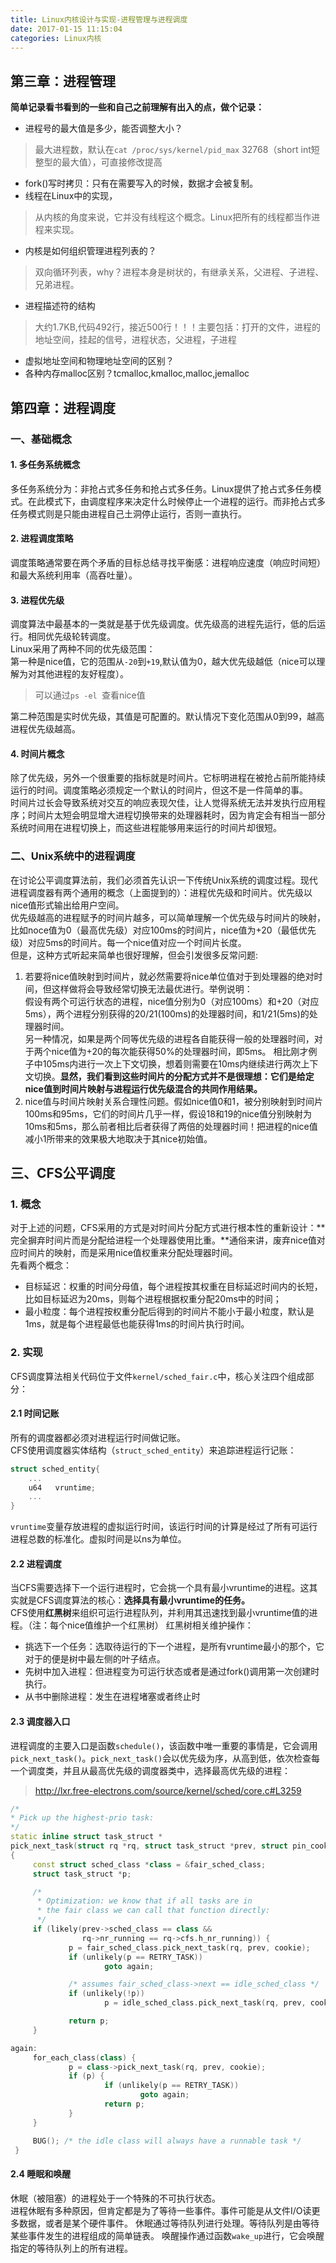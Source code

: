 ```yaml
---
title: Linux内核设计与实现-进程管理与进程调度
date: 2017-01-15 11:15:04
categories: Linux内核
---
```

## 第三章：进程管理
**简单记录看书看到的一些和自己之前理解有出入的点，做个记录：**

- 进程号的最大值是多少，能否调整大小？
> 最大进程数，默认在`cat /proc/sys/kernel/pid_max` 32768（short int短整型的最大值），可直接修改提高

- fork()写时拷贝：只有在需要写入的时候，数据才会被复制。
- 线程在Linux中的实现，
> 从内核的角度来说，它并没有线程这个概念。Linux把所有的线程都当作进程来实现。

- 内核是如何组织管理进程列表的？
> 双向循环列表，why？进程本身是树状的，有继承关系，父进程、子进程、兄弟进程。

- 进程描述符的结构
> 大约1.7KB,代码492行，接近500行！！！主要包括：打开的文件，进程的地址空间，挂起的信号，进程状态，父进程，子进程

- 虚拟地址空间和物理地址空间的区别？
- 各种内存malloc区别？tcmalloc,kmalloc,malloc,jemalloc

## 第四章：进程调度
### 一、基础概念
#### 1. 多任务系统概念
多任务系统分为：非抢占式多任务和抢占式多任务。Linux提供了抢占式多任务模式。在此模式下，由调度程序来决定什么时候停止一个进程的运行。而非抢占式多任务模式则是只能由进程自己土洞停止运行，否则一直执行。    

#### 2. 进程调度策略
调度策略通常要在两个矛盾的目标总结寻找平衡感：进程响应速度（响应时间短）和最大系统利用率（高吞吐量）。

#### 3. 进程优先级
调度算法中最基本的一类就是基于优先级调度。优先级高的进程先运行，低的后运行。相同优先级轮转调度。   
Linux采用了两种不同的优先级范围：  
第一种是nice值，它的范围从`-20`到`+19`,默认值为0，越大优先级越低（nice可以理解为对其他进程的友好程度）。 
> 可以通过`ps -el `查看nice值  

第二种范围是实时优先级，其值是可配置的。默认情况下变化范围从0到99，越高进程优先级越高。

#### 4. 时间片概念
除了优先级，另外一个很重要的指标就是时间片。它标明进程在被抢占前所能持续运行的时间。调度策略必须规定一个默认的时间片，但这不是一件简单的事。   
时间片过长会导致系统对交互的响应表现欠佳，让人觉得系统无法并发执行应用程序；时间片太短会明显增大进程切换带来的处理器耗时，因为肯定会有相当一部分系统时间用在进程切换上，而这些进程能够用来运行的时间片却很短。

### 二、Unix系统中的进程调度
在讨论公平调度算法前，我们必须首先认识一下传统Unix系统的调度过程。现代进程调度器有两个通用的概念（上面提到的）：进程优先级和时间片。优先级以nice值形式输出给用户空间。  
优先级越高的进程赋予的时间片越多，可以简单理解一个优先级与时间片的映射，比如noce值为0（最高优先级）对应100ms的时间片，nice值为+20（最低优先级）对应5ms的时间片。每一个nice值对应一个时间片长度。  
但是，这种方式听起来简单也很好理解，但会引发很多反常问题:

1. 若要将nice值映射到时间片，就必然需要将nice单位值对于到处理器的绝对时间，但这样做将会导致经常切换无法最优进行。举例说明：  
   假设有两个可运行状态的进程，nice值分别为0（对应100ms）和+20（对应5ms），两个进程分别获得的20/21(100ms)的处理器时间，和1/21(5ms)的处理器时间。  
    另一种情况，如果是两个同等优先级的进程各自能获得一般的处理器时间，对于两个nice值为+20的每次能获得50%的处理器时间，即5ms。
相比刚才例子中105ms内进行一次上下文切换，想着则需要在10ms内继续进行两次上下文切换。**显然，我们看到这些时间片的分配方式并不是很理想：它们是给定nice值到时间片映射与进程运行优先级混合的共同作用结果。**
2. nice值与时间片映射关系合理性问题。假如nice值0和1，被分别映射到时间片100ms和95ms，它们的时间片几乎一样，假设18和19的nice值分别映射为10ms和5ms，那么前者相比后者获得了两倍的处理器时间！把进程的nice值减小1所带来的效果极大地取决于其nice初始值。

## 三、CFS公平调度

### 1. 概念

对于上述的问题，CFS采用的方式是对时间片分配方式进行根本性的重新设计：**完全摒弃时间片而是分配给进程一个处理器使用比重。**通俗来讲，废弃nice值对应时间片的映射，而是采用nice值权重来分配处理器时间。      
先看两个概念：   
- 目标延迟：权重的时间分母值，每个进程按其权重在目标延迟时间内的长短，比如目标延迟为20ms，则每个进程根据权重分配20ms中的时间；   
- 最小粒度：每个进程按权重分配后得到的时间片不能小于最小粒度，默认是1ms，就是每个进程最低也能获得1ms的时间片执行时间。  

### 2. 实现
CFS调度算法相关代码位于文件`kernel/sched_fair.c`中，核心关注四个组成部分：

#### 2.1 时间记账
所有的调度器都必须对进程运行时间做记账。  
CFS使用调度器实体结构（`struct_sched_entity`）来追踪进程运行记账：
```cpp
struct sched_entity{
    ...
    u64   vruntime;
    ...
}

```
`vruntime`变量存放进程的虚拟运行时间，该运行时间的计算是经过了所有可运行进程总数的标准化。虚拟时间是以ns为单位。

#### 2.2 进程调度
当CFS需要选择下一个运行进程时，它会挑一个具有最小vruntime的进程。这其实就是CFS调度算法的核心：**选择具有最小vruntime的任务。**   
CFS使用**红黑树**来组织可运行进程队列，并利用其迅速找到最小vruntime值的进程。（注：每个nice值维护一个红黑树）
红黑树相关维护操作：  
- 挑选下一个任务：选取待运行的下一个进程，是所有vruntime最小的那个，它对于的便是树中最左侧的叶子结点。
- 先树中加入进程：但进程变为可运行状态或者是通过fork()调用第一次创建时执行。
- 从书中删除进程：发生在进程堵塞或者终止时

#### 2.3 调度器入口
进程调度的主要入口是函数`schedule()`，该函数中唯一重要的事情是，它会调用`pick_next_task()`。`pick_next_task()`会以优先级为序，从高到低，依次检查每一个调度类，并且从最高优先级的调度器类中，选择最高优先级的进程：
> http://lxr.free-electrons.com/source/kernel/sched/core.c#L3259
```cpp
/*
* Pick up the highest-prio task:
*/
static inline struct task_struct *
pick_next_task(struct rq *rq, struct task_struct *prev, struct pin_cookie cookie)
{
	 const struct sched_class *class = &fair_sched_class;
	 struct task_struct *p;

	 /*
	  * Optimization: we know that if all tasks are in
	  * the fair class we can call that function directly:
	  */
	 if (likely(prev->sched_class == class &&
				rq->nr_running == rq->cfs.h_nr_running)) {
			 p = fair_sched_class.pick_next_task(rq, prev, cookie);
			 if (unlikely(p == RETRY_TASK))
					 goto again;

			 /* assumes fair_sched_class->next == idle_sched_class */
			 if (unlikely(!p))
					 p = idle_sched_class.pick_next_task(rq, prev, cookie);

			 return p;
	 }

again:
	 for_each_class(class) {
			 p = class->pick_next_task(rq, prev, cookie);
			 if (p) {
					 if (unlikely(p == RETRY_TASK))
							 goto again;
					 return p;
			 }
	 }

	 BUG(); /* the idle class will always have a runnable task */
 }

```

#### 2.4 睡眠和唤醒
休眠（被阻塞）的进程处于一个特殊的不可执行状态。  
进程休眠有多种原因，但肯定都是为了等待一些事件。事件可能是从文件I/O读更多数据，或者是某个硬件事件。
休眠通过等待队列进行处理。等待队列是由等待某些事件发生的进程组成的简单链表。
唤醒操作通过函数`wake_up`进行，它会唤醒指定的等待队列上的所有进程。


